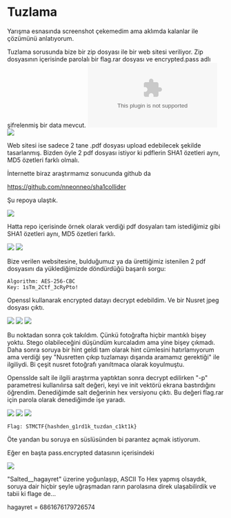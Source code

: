 # Tuzlama

Yarışma esnasında screenshot çekemedim ama aklımda kalanlar ile çözümünü anlatıyorum.

Tuzlama sorusunda bize bir zip dosyası ile bir web sitesi veriliyor. Zip dosyasının içerisinde parolalı bir flag.rar dosyası ve encrypted.pass adlı şifrelenmiş bir data mevcut.
![](https://raw.githubusercontent.com/ozancetin/CTF-Writeups/master/2018/STMCTF2018-Final/Tuzlama/tuzlama.zip)
![](https://raw.githubusercontent.com/ozancetin/CTF-Writeups/master/2018/STMCTF2018-Final/Tuzlama/1.png)

Web sitesi ise sadece 2 tane .pdf dosyası upload edebilecek şekilde tasarlanmış. Bizden öyle 2 pdf dosyası istiyor ki pdflerin SHA1 özetleri aynı, MD5 özetleri farklı olmalı.

İnternette biraz araştırmamız sonucunda github da

https://github.com/nneonneo/sha1collider

Şu repoya ulaştık.

![](https://raw.githubusercontent.com/ozancetin/CTF-Writeups/master/2018/STMCTF2018-Final/Tuzlama/2.png)

Hatta repo içerisinde örnek olarak verdiği pdf dosyaları tam istediğimiz gibi SHA1 özetleri aynı, MD5 özetleri farklı.

![](https://raw.githubusercontent.com/ozancetin/CTF-Writeups/master/2018/STMCTF2018-Final/Tuzlama/3.png)
![](https://raw.githubusercontent.com/ozancetin/CTF-Writeups/master/2018/STMCTF2018-Final/Tuzlama/4.png)

Bize verilen websitesine, bulduğumuz ya da ürettiğimiz istenilen 2 pdf dosyasını da yüklediğimizde döndürdüğü başarılı sorgu:

```
Algorithm: AES-256-CBC
Key: 1sTm_2Ctf_3cRyPto!
```
Openssl kullanarak encrypted datayı decrypt edebildim. Ve bir Nusret jpeg dosyası çıktı.

![](https://raw.githubusercontent.com/ozancetin/CTF-Writeups/master/2018/STMCTF2018-Final/Tuzlama/5.png)
![](https://raw.githubusercontent.com/ozancetin/CTF-Writeups/master/2018/STMCTF2018-Final/Tuzlama/5.png)
![](https://raw.githubusercontent.com/ozancetin/CTF-Writeups/master/2018/STMCTF2018-Final/Tuzlama/pass_decrypted.jpeg)

Bu noktadan sonra çok takıldım. Çünkü fotoğrafta hiçbir mantıklı bişey yoktu. Stego olabileceğini düşündüm kurcaladım ama yine bişey çıkmadı. Daha sonra soruya bir hint geldi tam olarak hint cümlesini hatırlamıyorum ama verdiği şey "Nusretten çıkıp tuzlamayı dışarıda aramamız gerektiği" ile ilgiliydi. Bi çeşit nusret fotoğrafı yanıltmaca olarak koyulmuştu.

Opensslde salt ile ilgili araştırma yaptıktan sonra decrypt edilirken "-p" parametresi kullanılırsa salt değeri, keyi ve init vektörü ekrana bastırdığını öğrendim. Denediğimde salt değerinin hex versiyonu çıktı.
Bu değeri flag.rar için parola olarak denediğimde işe yaradı. 

![](https://raw.githubusercontent.com/ozancetin/CTF-Writeups/master/2018/STMCTF2018-Final/Tuzlama/6.png)
![](https://raw.githubusercontent.com/ozancetin/CTF-Writeups/master/2018/STMCTF2018-Final/Tuzlama/7.png)
![](https://raw.githubusercontent.com/ozancetin/CTF-Writeups/master/2018/STMCTF2018-Final/Tuzlama/8.png)

```
Flag: STMCTF{hashden_g1rd1k_tuzdan_c1kt1k}
```
Öte yandan bu soruya en süslüsünden bi parantez açmak istiyorum.

Eğer en başta pass.encrypted datasının içerisindeki 

![](https://raw.githubusercontent.com/ozancetin/CTF-Writeups/master/2018/STMCTF2018-Final/Tuzlama/9.png)

"Salted__hagayret" üzerine yoğunlaşıp, ASCII To Hex yapmış olsaydık, soruya dair hiçbir şeyle uğraşmadan rarın parolasına direk ulaşabilirdik ve tabii ki flage de...

hagayret = 6861676179726574



